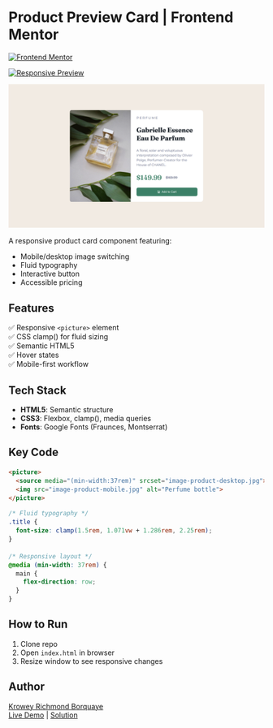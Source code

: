 
# Product Preview Card | Frontend Mentor

[![Frontend Mentor](https://img.shields.io/badge/Frontend%20Mentor-Solution-blue)](https://www.frontendmentor.io/solutions/product-preview-card-X1rdJK7HG)


[![Responsive Preview](https://img.shields.io/badge/Responsive-Yes-green)](https://product-preview77.netlify.app/)

<div align="center">
  <img src="./images/screenshot.png" alt="Article Listing Preview" width="600">
</div>


A responsive product card component featuring:
- Mobile/desktop image switching
- Fluid typography
- Interactive button
- Accessible pricing

## Features
✅ Responsive `<picture>` element  
✅ CSS clamp() for fluid sizing  
✅ Semantic HTML5  
✅ Hover states  
✅ Mobile-first workflow  

## Tech Stack
- **HTML5**: Semantic structure
- **CSS3**: Flexbox, clamp(), media queries
- **Fonts**: Google Fonts (Fraunces, Montserrat)

## Key Code
```html
<picture>
  <source media="(min-width:37rem)" srcset="image-product-desktop.jpg">
  <img src="image-product-mobile.jpg" alt="Perfume bottle">
</picture>
```

```css
/* Fluid typography */
.title {
  font-size: clamp(1.5rem, 1.071vw + 1.286rem, 2.25rem);
}

/* Responsive layout */
@media (min-width: 37rem) {
  main {
    flex-direction: row;
  }
}
```

## How to Run
1. Clone repo
2. Open `index.html` in browser
3. Resize window to see responsive changes

## Author
[Krowey Richmond Borquaye](https://github.com/77Kromo)  
[Live Demo](https://product-preview77.netlify.app/) | [Solution](https://www.frontendmentor.io/solutions/product-preview-card-X1rdJK7HG)